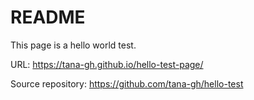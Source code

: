 # README

This page is a hello world test.

URL: https://tana-gh.github.io/hello-test-page/

Source repository: https://github.com/tana-gh/hello-test
